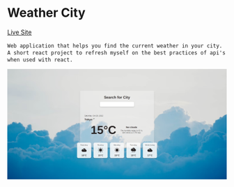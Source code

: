 # Weather City

[Live Site](https://weatherct.netlify.app/)

```
Web application that helps you find the current weather in your city.
A short react project to refresh myself on the best practices of api's when used with react.
```

![Weather City](https://github.com/yusof29/weathercity/blob/bb78b5f7e55c7953ac201c7c1979722bb2b2968e/src/assets/readme/weatherCity.png "Weather City")
